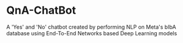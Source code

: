 # QnA-ChatBot
A 'Yes' and 'No' chatbot created by performing NLP on Meta's bIbA database using End-To-End Networks based Deep Learning models
